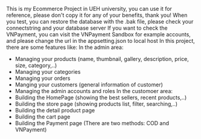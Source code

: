 This is my Ecommerce Project in UEH university, you can use it for reference, please don't copy it for any of your benefits, thank you!
When you test, you can restore the database with the .bak file, please check your connectstring and your database server
If you want to check the VNPayment, you can visit the VNPayment Sandbox for example accounts, and please change the url in the appsetting.json to local host
In this project, there are some features like:
In the admin area:
  - Managing your products (name, thumbnail, gallery, description, price, size, category,..)
  - Managing your categories
  - Managing your orders
  - Manging your customers (general information of customer)
  - Managing the admin accounts and roles
In the customoer area:
  - Building the HomePage (showing the best sellers, recent products,..)
  - Building the store page (showing products list, filter, searching,..)
  - Building the detail product page
  - Building the cart page
  - Building the Payment page (There are two methods: COD and VNPayment)
